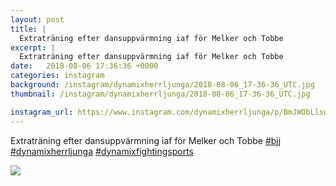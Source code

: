 ```yaml
---
layout: post
title: |
  Extraträning efter dansuppvärmning iaf för Melker och Tobbe 
excerpt: |
  Extraträning efter dansuppvärmning iaf för Melker och Tobbe   
date:   2018-08-06 17:36:36 +0000
categories: instagram
background: /instagram/dynamixherrljunga/2018-08-06_17-36-36_UTC.jpg
thumbnail: /instagram/dynamixherrljunga/2018-08-06_17-36-36_UTC.jpg

instagram_url: https://www.instagram.com/dynamixherrljunga/p/BmJWObLlswn
---
```

Extraträning efter dansuppvärmning iaf för Melker och Tobbe [#bjj](https://www.instagram.com/explore/tags/bjj/) [#dynamixherrljunga](https://www.instagram.com/explore/tags/dynamixherrljunga/) [#dynamixfightingsports](https://www.instagram.com/explore/tags/dynamixfightingsports/)



<img src='/www-dynamix-herrljunga/instagram/dynamixherrljunga/2018-08-06_17-36-36_UTC.jpg' class='img-fluid' />
